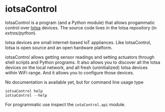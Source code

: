 # iotsaControl

IotsaControl is a program (and a Python module) that allows progammatic control over [Iotsa](https://github.com/cwi-dis/iotsa) devices. The source code lives in the Iotsa repository (in _extras/python_).

Iotsa devices are small internet-based IoT appliances. Like IotsaControl, Iotsa is open source and an open hardware platform.

iotsaControl allows getting sensor readings and setting actuators through shell scripts and Python programs.
It also allows you to discover all the Iotsa devices on the local network, and all fresh (uninitialized) Iotsa devices within WiFi range. And it allows you to configure those devices.

No documentation is available yet, but for command line usage type

```
iotsaControl help
iotsaControl --help
```
For programmatic use inspect the `iotaControl.api` module.
